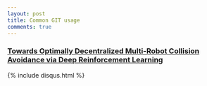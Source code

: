 ```yaml
---
layout: post
title: Common GIT usage
comments: true
---
```


### [Towards Optimally Decentralized Multi-Robot Collision Avoidance via Deep Reinforcement Learning](https://arxiv.org/pdf/1709.10082.pdf)



{% include disqus.html %}
